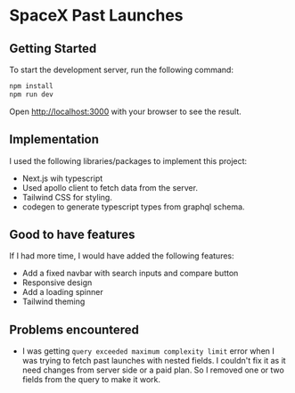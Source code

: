 # SpaceX Past Launches

## Getting Started

To start the development server, run the following command:

```bash
npm install
npm run dev
```

Open [http://localhost:3000](http://localhost:3000) with your browser to see the result.

## Implementation

I used the following libraries/packages to implement this project:

- Next.js wih typescript
- Used apollo client to fetch data from the server.
- Tailwind CSS for styling.
- codegen to generate typescript types from graphql schema.

## Good to have features

If I had more time, I would have added the following features:

- Add a fixed navbar with search inputs and compare button
- Responsive design
- Add a loading spinner
- Tailwind theming

## Problems encountered

- I was getting `query exceeded maximum complexity limit` error when I was trying to fetch past launches with nested fields.
  I couldn't fix it as it need changes from server side or a paid plan.
  So I removed one or two fields from the query to make it work.
